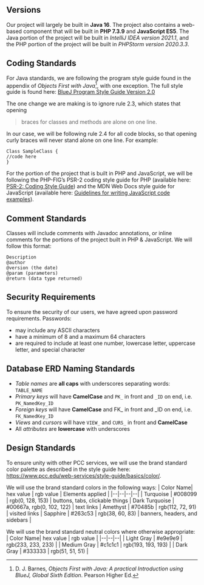 ## Versions
Our project will largely be built in **Java 16**. The project also contains a web-based component that will be built in **PHP 7.3.9** and **JavaScript ES5**. The Java portion of the project will be built in *IntelliJ IDEA version 2021.1*, and the PHP portion of the project will be built in *PHPStorm version 2020.3.3*.

## Coding Standards
For Java standards, we are following the program style guide found in the appendix of *Objects First with Java*[^fn1], with one exception. The full style guide is found here:
[BlueJ Program Style Guide Version 2.0](https://www.bluej.org/objects-first/styleguide.html)

The one change we are making is to ignore rule 2.3, which states that opening 

> braces for classes and methods are alone on one line.

In our case, we will be following rule 2.4 for all code blocks, so that opening curly braces will never stand alone on one line. For example:

    Class SampleClass {
    //code here
    }

For the portion of the project that is built in PHP and JavaScript, we will be following the PHP-FIG’s PSR-2 coding style guide for PHP (available here: [PSR-2: Coding Style Guide](https://www.php-fig.org/psr/psr-2/)) and the MDN Web Docs style guide for JavaScript (available here: [Guidelines for writing JavaScript code examples](https://developer.mozilla.org/en-US/docs/MDN/Guidelines/Code_guidelines/JavaScript)).

[^fn1]: D. J. Barnes, _Objects First with Java: A practical Introduction using BlueJ, Global Sixth Edition_. Pearson Higher Ed.

## Comment Standards
Classes will include comments with Javadoc annotations, or inline comments for the portions of the project built in PHP & JavaScript. We will follow this format:

    Description
    @author
    @version (the date)
    @param (parameters)
    @return (data type returned)

## Security Requirements
To ensure the security of our users, we have agreed upon password requirements. Passwords:
-	may include any ASCII characters
-	have a minimum of 8 and a maximum 64 characters
-	are required to include at least one number, lowercase letter, uppercase letter, and special character

## Database ERD Naming Standards
- *Table names* are **all caps** with underscores separating words:  `TABLE_NAME`
- *Primary keys* will have **CamelCase** and `PK_` in front and `_ID` on end, i.e.  `PK_NamedKey_ID`
- *Foreign keys* will have **CamelCase** and FK\_ in front and \_ID on end, i.e.  `FK_NamedKey_ID`
- *Views* and *cursors* will have `VIEW_` and `CURS_`  in front and **CamelCase**
- All *attributes* are **lowercase** with underscores

## Design Standards
To ensure unity with other PCC services, we will use the brand standard color palette as described in the style guide here: https://www.pcc.edu/web-services/style-guide/basics/color/.

We will use the brand standard colors in the following ways:
| Color Name| hex value | rgb value | Elements applied |
|--|--|--|--|
| Turquoise | #008099 | rgb(0, 128, 153) | buttons, tabs, clickable things |
Dark Turquoise | #00667a, rgb(0, 102, 122) | text links |
Amethyst | #70485b | rgb(112, 72, 91) | visited links |
Sapphire | #263c53 | rgb(38, 60, 83) | banners, headers, and sidebars |

We will use the brand standard neutral colors where otherwise appropriate:
| Color Name| hex value | rgb value |
|--|--|--|
| Light Gray | #e9e9e9 | rgb(233, 233, 233) |
| Medium Gray | #c1c1c1 | rgb(193, 193, 193) |
| Dark Gray | #333333 | rgb(51, 51, 51) |
